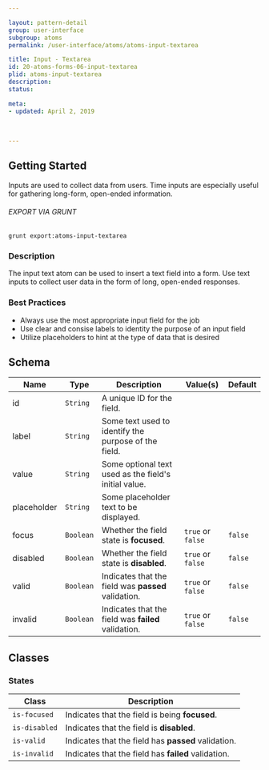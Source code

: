 ```yaml
---

layout: pattern-detail
group: user-interface
subgroup: atoms
permalink: /user-interface/atoms/atoms-input-textarea

title: Input - Textarea
id: 20-atoms-forms-06-input-textarea
plid: atoms-input-textarea
description: 
status: 

meta:
- updated: April 2, 2019
  
  
  
---
```



## Getting Started

Inputs are used to collect data from users. Time inputs are especially useful for gathering long-form, open-ended information.

###### EXPORT VIA GRUNT

```
grunt export:atoms-input-textarea
```


### Description

The input text atom can be used to insert a text field into a form. Use text inputs to collect user data in the form of long, open-ended responses.


### Best Practices

- Always use the most appropriate input field for the job
- Use clear and consise labels to identity the purpose of an input field
- Utilize placeholders to hint at the type of data that is desired


## Schema

| Name        | Type      | Description                                           | Value(s)            | Default   |
|-------------|-----------|-------------------------------------------------------|---------------------|-----------|
| id          | `String`  | A unique ID for the field.                            |                     |           |
| label       | `String`  | Some text used to identify the purpose of the field.  |                     |           |
| value       | `String`  | Some optional text used as the field's initial value. |                     |           |
| placeholder | `String`  | Some placeholder text to be displayed.                |                     |           |
| focus       | `Boolean` | Whether the field state is **focused**.               | `true` or `false`   | `false`   |
| disabled    | `Boolean` | Whether the field state is **disabled**.              | `true` or `false`   | `false`   |
| valid       | `Boolean` | Indicates that the field was **passed** validation.   | `true` or `false`   | `false`   |
| invalid     | `Boolean` | Indicates that the field was **failed** validation.   | `true` or `false`   | `false`   |


## Classes

### States

| Class             | Description                                                           |
|-------------------|-----------------------------------------------------------------------|
| `is-focused`      | Indicates that the field is being **focused**.                        |
| `is-disabled`     | Indicates that the field is **disabled**.                             |
| `is-valid`        | Indicates that the field has **passed** validation.                   |
| `is-invalid`      | Indicates that the field has **failed** validation.                   |
